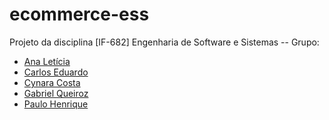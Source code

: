 # ecommerce-ess

Projeto da disciplina [IF-682] Engenharia de Software e Sistemas --
Grupo:
- [Ana Letícia](https://github.com/anemoname)
- [Carlos Eduardo](https://github.com/cemc-git)
- [Cynara Costa](https://github.com/cynaracosta)
- [Gabriel Queiroz](https://github.com/gqmv)
- [Paulo Henrique](https://github.com/paulohltc)
